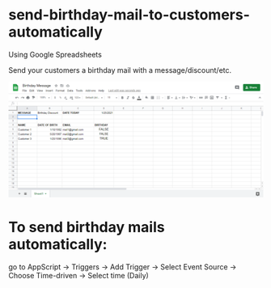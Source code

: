 # send-birthday-mail-to-customers-automatically

Using Google Spreadsheets

Send your customers a birthday mail with a message/discount/etc. 

![google spreadsheets](https://github.com/neiradurmic/send-birthday-mail-to-customers-automatically/blob/master/birthday-message-spreadsheet.png?raw=true)

# To send birthday mails automatically: 
go to AppScript -> Triggers -> Add Trigger -> Select Event Source -> Choose Time-driven -> Select time (Daily)
